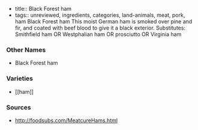 - title:: Black Forest ham
- tags:: unreviewed, ingredients, categories, land-animals, meat, pork, ham
Black Forest ham This moist German ham is smoked over pine and fir, and coated with beef blood to give it a black exterior. Substitutes: Smithfield ham OR Westphalian ham OR prosciutto OR Virginia ham

### Other Names

* Black Forest ham

### Varieties

* [[ham]]

### Sources
* http://foodsubs.com/MeatcureHams.html
